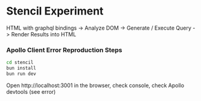 # Stencil Experiment

HTML with graphql bindings -> Analyze DOM -> Generate / Execute Query -> Render Results into HTML

### Apollo Client Error Reproduction Steps

```bash
cd stencil
bun install
bun run dev
```

Open http://localhost:3001 in the browser, check console, check Apollo devtools (see error)

